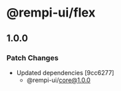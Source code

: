 # @rempi-ui/flex

## 1.0.0

### Patch Changes

- Updated dependencies [9cc6277]
  - @rempi-ui/core@1.0.0
